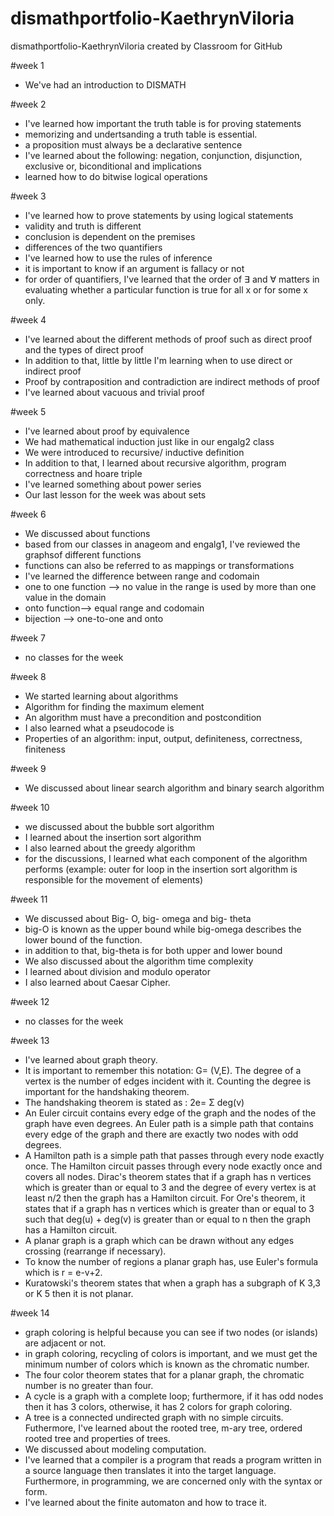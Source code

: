 # dismathportfolio-KaethrynViloria
dismathportfolio-KaethrynViloria created by Classroom for GitHub

#week 1
- We've had an introduction to DISMATH

#week 2 
- I've learned how important the truth table is for proving statements
- memorizing and undertsanding a truth table is essential. 
- a proposition must always be a declarative sentence 
- I've learned about the following: negation, conjunction, disjunction, exclusive or, biconditional and implications
- learned how to do bitwise logical operations

#week 3
- I've learned how to prove statements by using logical statements 
- validity and truth is different 
- conclusion is dependent on the premises
- differences of the two quantifiers 
- I've learned how to use the rules of inference
- it is important to know if an argument is fallacy or not
- for order of quantifiers, I've learned that the order of ∃ and ∀ matters in evaluating whether a particular function is true for all x or for some x only.

#week 4
- I've learned about the different methods of proof such as direct proof and the types of direct proof
- In addition to that, little by little I'm learning when to use direct or indirect proof
- Proof by contraposition and contradiction are indirect methods of proof
- I've learned about vacuous and trivial proof

#week 5
- I've learned about proof by equivalence
- We had mathematical induction just like in our engalg2 class
- We were introduced to recursive/ inductive definition
- In addition to that, I learned about recursive algorithm, program correctness and hoare triple
- I've learned something about power series 
- Our last lesson for the week was about sets 

#week 6
- We discussed about functions
- based from our classes in anageom and engalg1, I've reviewed the graphsof different functions
- functions can also be referred to as mappings or transformations
- I've learned the difference between range and codomain
- one to one function --> no value in the range is  used by more than one value in the domain
- onto function--> equal range and codomain 
- bijection --> one-to-one and onto 

#week 7
- no classes for the week

#week 8
- We started learning about algorithms
- Algorithm for finding the maximum element
- An algorithm must have a precondition and postcondition
- I also learned what a pseudocode is
- Properties of an algorithm: input, output, definiteness, correctness, finiteness


#week 9
- We discussed about linear search algorithm and binary search algorithm 

#week 10
- we discussed about the bubble sort algorithm 
- I learned about the insertion sort algorithm 
- I also learned about the greedy algorithm
- for the discussions, I learned what each component of the algorithm performs (example: outer for loop in the insertion sort algorithm is responsible for the movement of elements) 

#week 11
- We discussed about Big- O, big- omega and big- theta 
- big-O is known as the upper bound while big-omega describes the lower bound of the function.
- in addition to that, big-theta is for both upper and lower bound
- We also discussed about the algorithm time complexity
- I learned about division and modulo operator
- I also learned about Caesar Cipher.

#week 12
- no classes for the week

#week 13
- I've learned about graph theory.
- It is important to remember this notation: G= (V,E). The degree of a vertex is the number of edges incident with it. Counting the degree is important for the handshaking theorem.
- The handshaking theorem is stated as : 2e= Σ deg(v) 
- An Euler circuit contains every edge of the graph and the nodes of the graph have even degrees. An Euler path is a simple path that contains every edge of the graph and there are exactly two nodes with odd degrees. 
- A Hamilton path is a simple path that passes through every node exactly once. The Hamilton circuit passes through every node exactly once and covers all nodes. Dirac's theorem states that if a graph has n vertices which is greater than or equal to 3 and the degree of every vertex is at least n/2 then the graph has a Hamilton circuit. For Ore's theorem, it states that if a graph has n vertices which is greater than or equal to 3 such that deg(u) + deg(v) is greater than or equal to n then the graph has a Hamilton circuit.
- A planar graph is a graph which can be drawn without any edges crossing (rearrange if necessary).
- To know the number of regions a planar graph has, use Euler's formula which is r = e-v+2. 
- Kuratowski's theorem states that when a graph has a subgraph of K 3,3 or K 5 then it is not planar. 

#week 14
- graph coloring is helpful because you can see if two nodes (or islands) are adjacent or not.
- in graph coloring, recycling of colors is important, and we must get the minimum number of colors which is known as the chromatic number.
- The four color theorem states that for a planar graph, the chromatic number is no greater than four.
- A cycle is a graph with a complete loop; furthermore, if it has odd nodes then it has 3 colors, otherwise, it has 2 colors for graph coloring. 
- A tree is a connected undirected graph with no simple circuits. Futhermore, I've learned about the rooted tree, m-ary tree, ordered rooted tree and properties of trees.
- We discussed about modeling computation. 
- I've learned that a compiler is a program that reads a program written in a source language then translates it into the target language. Furthermore, in programming, we are concerned only with the syntax or form. 
- I've learned about the finite automaton and how to trace it. 
